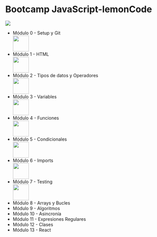 # Bootcamp JavaScript-lemonCode
<img src="https://images.squarespace-cdn.com/content/v1/56cdb491a3360cdd18de5e16/1536155167931-3JJ7O74IM4QP88L0RQS9/3_200.png?format=400w](https://static1.squarespace.com/static/ta/56cdb491a3360cdd18de5e16/1079/assets/bootcamp-backend/logo.svg)https://static1.squarespace.com/static/ta/56cdb491a3360cdd18de5e16/1079/assets/bootcamp-backend/logo.svg">

<ul>
<li>Módulo 0 - Setup y Git</li>
<img width="50"src="https://git-scm.com/images/logos/downloads/Git-Icon-1788C.png"> 
<li>Módulo 1 - HTML</li>
<img width="50" src="https://cdn-icons-png.flaticon.com/512/174/174854.png">
<li>Módulo 2 - Tipos de datos y Operadores</li>
<img width="50" src="https://encrypted-tbn3.gstatic.com/images?q=tbn:ANd9GcRQMC4KcZm_6JcojvfdpzONlyNN5Y-c49F8Aa3aFoFlotO-yuKk" >
<li>Módulo 3 - Variables</li>
<img width="50" src="https://cdn-icons-png.flaticon.com/512/9757/9757573.png" >
<li>Módulo 4 - Funciones</li>
<img width="50" src="https://encrypted-tbn3.gstatic.com/images?q=tbn:ANd9GcRNdcxcKLE2s2aciBo72ED9-Og1X5A-biXNSyCwD-Sy9ZOF12QM" >
<li>Módulo 5 - Condicionales</li>
<img width="50" src="https://encrypted-tbn1.gstatic.com/images?q=tbn:ANd9GcQdfLgQ7Ar0-OU_caSJLrCJh5TBHeIErHy01WzVYpRTgOnFuNK3" >
<li>Módulo 6 - Imports</li>
<img width="50" src="https://encrypted-tbn3.gstatic.com/images?q=tbn:ANd9GcRSanQ9XC1vIFYBn2_kzayFJYQm7U9QJivLrrBqNrKBVlFY4KJl" >
<li>Módulo 7 - Testing</li>
<img width="50" src="" >
<li>Módulo 8 - Arrays y Bucles</li>
<li>Módulo 9 - Algoritmos</li>
<li>Módulo 10 - Asincronía</li>
<li>Módulo 11 - Expresiones Regulares</li>
<li>Módulo 12 - Clases</li>
<li>Módulo 13 - React</li>
</ul>

